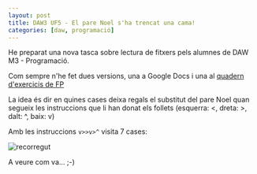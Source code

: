 ```yaml
---
layout: post
title: DAW3 UF5 - El pare Noel s'ha trencat una cama!
categories: [daw, programació]
---
```


He preparat una nova tasca sobre lectura de fitxers pels alumnes de DAW M3 - Programació.

Com sempre n'he fet dues versions, una a Google Docs i una al [quadern d'exercicis de FP](https://uf.ctrl-alt-d.net/material/mostra/208/el-pare-noel-sha-trencat-una-cama)

La idea és dir en quines cases deixa regals el substitut del pare Noel quan segueix les instruccions que li han donat els follets (esquerra: <, dreta: >, dalt: ^, baix: v)

Amb les instruccions `v>>v>^` visita 7 cases:

![recorregut](https://raw.githubusercontent.com/utrescu/pyEstira/master/README/noel2.png)

A veure com va... ;-)
